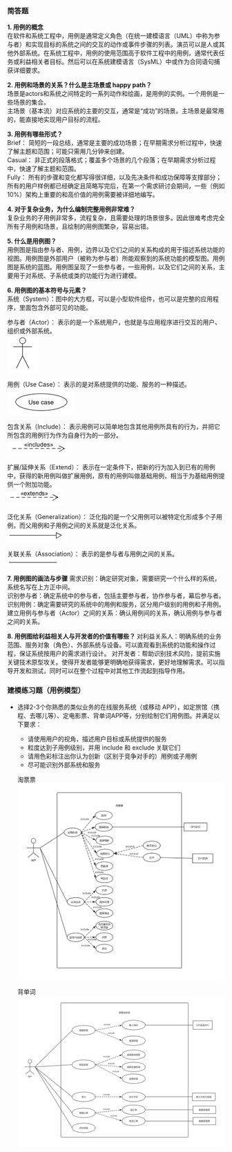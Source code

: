 ### 简答题

**1. 用例的概念**   
在软件和系统工程中，用例是通常定义角色（在统一建模语言（UML）中称为参与者）和实现目标的系统之间的交互的动作或事件步骤的列表。演员可以是人或其他外部系统。在系统工程中，用例的使用范围高于软件工程中的用例，通常代表任务或利益相关者目标。然后可以在系统建模语言（SysML）中或作为合同语句捕获详细要求。  

**2. 用例和场景的关系？什么是主场景或 happy path？**  
场景是actors和系统之间特定的一系列动作和绘画，是用例的实例。一个用例是一些场景的集合。  
主场景（基本流）对应系统的主要的交互，通常是“成功”的场景。主场景是最常用的，能直接地实现用户目标的流程。  

**3. 用例有哪些形式？**  
Brief： 简短的一段总结，通常是主要的成功场景；在早期需求分析过程中，快速了解主题和范围；可能只需用几分钟来创建。    
Casual： 非正式的段落格式；覆盖多个场景的几个段落；在早期需求分析过程中，快速了解主题和范围。  
Fully： 所有的步骤和变化都写得很详细，以及先决条件和成功保障等支撑部分；所有的用户样例都已经确定且简略写完后，在第一个需求研讨会期间，一些（例如10%）架构上重要的和高价值的用例需要被详细地编写。  


**4. 对于复杂业务，为什么编制完整用例非常难？**  
复杂业务的子用例非常多，流程复杂，且需要处理的场景很多。因此很难考虑完全所有子用例和场景，且绘制的用例图繁杂，容易出错。  

**5. 什么是用例图？**  
用例图是指由参与者、用例，边界以及它们之间的关系构成的用于描述系统功能的视图。用例图是外部用户（被称为参与者）所能观察到的系统功能的模型图。用例图是系统的蓝图。用例图呈现了一些参与者，一些用例，以及它们之间的关系，主要用于对系统、子系统或类的功能行为进行建模。  

**6. 用例图的基本符号与元素？**  
系统（System）：图中的大方框，可以是小型软件组件，也可以是完整的应用程序，里面包含外部可见的功能。
  
参与者（Actor）： 表示的是一个系统用户，也就是与应用程序进行交互的用户、组织或外部系统。  
![1](/images/hw6/actor.png)  
  
用例（Use Case）： 表示的是对系统提供的功能、服务的一种描述。  
![2](/images/hw6/use_case.png)  
  
包含关系（Include）： 表示用例可以简单地包含其他用例所具有的行为，并把它所包含的用例行为作为自身行为的一部分。  
![3](/images/hw6/include.png)  
  
扩展/延伸关系（Extend）： 表示在一定条件下，把新的行为加入到已有的用例中，获得的新用例叫做扩展用例，原有的用例叫做基础用例，相当于为基础用例提供一个附加功能。  
![6](/images/hw6/extend.png)  
  
泛化关系（Generalization）： 泛化指的是一个父用例可以被特定化形成多个子用例，而父用例和子用例之间的关系就是泛化关系。  
![4](/images/hw6/generalization.png)  
  
关联关系（Association）： 表示的是参与者与用例之间的关系。  
![5](/images/hw6/association.png)  
  
**7. 用例图的画法与步骤**
需求识别：确定研究对象，需要研究一个什么样的系统，系统名写在上方正中间。  
识别参与者：确定系统中的参与者，包括主要参与者，协作参与者，幕后参与者。  
识别用例：确定需要研究的系统中的用例和服务，区分用户级别的用例和子用例。   
建立用例与参与者（Actor）之间的关系：确认用例间的关系，确认用例与参与者之间的关系。   

**8. 用例图给利益相关人与开发者的价值有哪些？**
对利益关系人：明确系统的业务范围、服务对象（角色）、外部系统与设备。可以直观看到系统的功能和操作过程，保证系统按用户的需求进行设计。
对开发者：帮助识别技术风险，提前实施关键技术原型攻关。使得开发者能够更明确地获得需求，更好地理解需求。可以指导开发和测试，同时可以在整个过程中对其他工作流起到指导作用。


### 建模练习题（用例模型）

- 选择2-3个你熟悉的类似业务的在线服务系统（或移动 APP），如定旅馆（携程、去哪儿等）、定电影票、背单词APP等，分别绘制它们用例图。并满足以下要求：
  - 请使用用户的视角，描述用户目标或系统提供的服务
  - 粒度达到子用例级别，并用 include 和 exclude 关联它们
  - 请用色彩标注出你认为创新（区别于竞争对手的）用例或子用例
  - 尽可能识别外部系统和服务
  
  淘票票  
  ![6](/images/hw6/uml1.png)  
  
  背单词 
  ![7](/images/hw6/uml2.png) 
